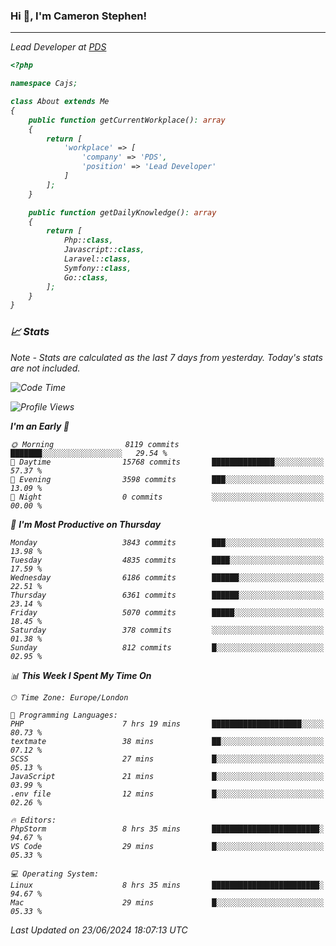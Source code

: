 ### Hi 👋, I'm Cameron Stephen!
<hr>
<p><em>Lead Developer at <a href="https://prindatasolutions.co.uk">PDS</a></p>


```php
<?php

namespace Cajs;

class About extends Me
{
    public function getCurrentWorkplace(): array
    {
        return [
            'workplace' => [
                'company' => 'PDS',
                'position' => 'Lead Developer'
            ]
        ];
    }

    public function getDailyKnowledge(): array
    {
        return [
            Php::class,
            Javascript::class,
            Laravel::class,
            Symfony::class,
            Go::class,
        ];
    }
}
```

### 📈 Stats
<p><em>Note - Stats are calculated as the last 7 days from yesterday. Today's stats are not included.</em></p>


<!--START_SECTION:waka-->
![Code Time](http://img.shields.io/badge/Code%20Time-3%2C852%20hrs%2037%20mins-blue)

![Profile Views](http://img.shields.io/badge/Profile%20Views-0-blue)

**I'm an Early 🐤** 

```text
🌞 Morning                8119 commits        ███████░░░░░░░░░░░░░░░░░░   29.54 % 
🌆 Daytime                15768 commits       ██████████████░░░░░░░░░░░   57.37 % 
🌃 Evening                3598 commits        ███░░░░░░░░░░░░░░░░░░░░░░   13.09 % 
🌙 Night                  0 commits           ░░░░░░░░░░░░░░░░░░░░░░░░░   00.00 % 
```
📅 **I'm Most Productive on Thursday** 

```text
Monday                   3843 commits        ███░░░░░░░░░░░░░░░░░░░░░░   13.98 % 
Tuesday                  4835 commits        ████░░░░░░░░░░░░░░░░░░░░░   17.59 % 
Wednesday                6186 commits        ██████░░░░░░░░░░░░░░░░░░░   22.51 % 
Thursday                 6361 commits        ██████░░░░░░░░░░░░░░░░░░░   23.14 % 
Friday                   5070 commits        █████░░░░░░░░░░░░░░░░░░░░   18.45 % 
Saturday                 378 commits         ░░░░░░░░░░░░░░░░░░░░░░░░░   01.38 % 
Sunday                   812 commits         █░░░░░░░░░░░░░░░░░░░░░░░░   02.95 % 
```


📊 **This Week I Spent My Time On** 

```text
🕑︎ Time Zone: Europe/London

💬 Programming Languages: 
PHP                      7 hrs 19 mins       ████████████████████░░░░░   80.73 % 
textmate                 38 mins             ██░░░░░░░░░░░░░░░░░░░░░░░   07.12 % 
SCSS                     27 mins             █░░░░░░░░░░░░░░░░░░░░░░░░   05.13 % 
JavaScript               21 mins             █░░░░░░░░░░░░░░░░░░░░░░░░   03.99 % 
.env file                12 mins             █░░░░░░░░░░░░░░░░░░░░░░░░   02.26 % 

🔥 Editors: 
PhpStorm                 8 hrs 35 mins       ████████████████████████░   94.67 % 
VS Code                  29 mins             █░░░░░░░░░░░░░░░░░░░░░░░░   05.33 % 

💻 Operating System: 
Linux                    8 hrs 35 mins       ████████████████████████░   94.67 % 
Mac                      29 mins             █░░░░░░░░░░░░░░░░░░░░░░░░   05.33 % 
```


 Last Updated on 23/06/2024 18:07:13 UTC
<!--END_SECTION:waka-->
